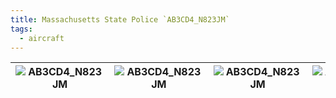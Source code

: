 ```yaml
---
title: Massachusetts State Police `AB3CD4_N823JM`
tags:
  - aircraft
---
```


| ![AB3CD4_N823JM](/aircraft/AB3CD4_N823JM/1.jpg) | ![AB3CD4_N823JM](/aircraft/AB3CD4_N823JM/2.jpg) | ![AB3CD4_N823JM](/aircraft/AB3CD4_N823JM/3.jpg) | ![AB3CD4_N823JM](/aircraft/AB3CD4_N823JM/4.jpg) | ![AB3CD4_N823JM](/aircraft/AB3CD4_N823JM/5.jpg) | ![AB3CD4_N823JM](/aircraft/AB3CD4_N823JM/6.jpg) | ![AB3CD4_N823JM](/aircraft/AB3CD4_N823JM/7.jpg) | ![AB3CD4_N823JM](/aircraft/AB3CD4_N823JM/8.jpg) |
| ----------------------------------------------- | ----------------------------------------------- | ----------------------------------------------- | ----------------------------------------------- | ----------------------------------------------- | ----------------------------------------------- | ----------------------------------------------- | ----------------------------------------------- |

